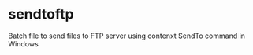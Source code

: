 sendtoftp
=========

Batch file to send files to FTP server using contenxt SendTo command in Windows
